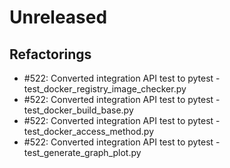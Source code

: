 # Unreleased

## Refactorings
 - #522: Converted integration API test to pytest - test_docker_registry_image_checker.py
 - #522: Converted integration API test to pytest - test_docker_build_base.py
 - #522: Converted integration API test to pytest - test_docker_access_method.py
 - #522: Converted integration API test to pytest - test_generate_graph_plot.py